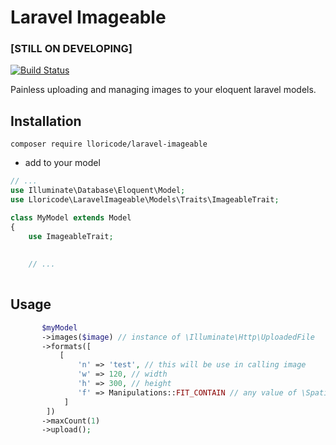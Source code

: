 # Laravel Imageable 
### [STILL ON DEVELOPING]
[![Build Status](https://travis-ci.org/lloricode/laravel-imageable.svg?branch=develop)](https://travis-ci.org/lloricode/laravel-imageable)

Painless uploading and managing images to your eloquent laravel models.



## Installation

```
composer require lloricode/laravel-imageable
```
- add to your model
```php
// ...
use Illuminate\Database\Eloquent\Model;
use Lloricode\LaravelImageable\Models\Traits\ImageableTrait;

class MyModel extends Model
{
    use ImageableTrait;
    
    
    // ...
    

```
## Usage
```php
       $myModel
       ->images($image) // instance of \Illuminate\Http\UploadedFile
       ->formats([
           [
               'n' => 'test', // this will be use in calling image
               'w' => 120, // width
               'h' => 300, // height
               'f' => Manipulations::FIT_CONTAIN // any value of \Spatie\Image\Manipulations, default is FIT_CONTAIN
            ]
        ])
       ->maxCount(1)
       ->upload();
```
